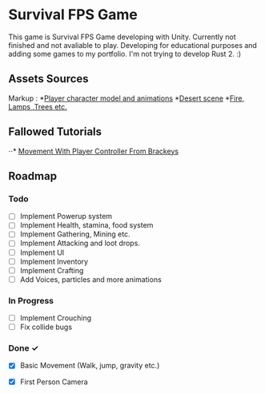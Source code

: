 # Survival FPS Game
  This game is Survival FPS Game developing with Unity. Currently not finished and not avaliable to play. Developing for educational purposes and adding some games to my portfolio. I'm not trying to develop Rust 2. :) 
 <br>
## Assets Sources
  Markup : *[Player character model and animations](https://www.mixamo.com/#/?page=1&type=Character)
           *[Desert scene](https://runemarkstudio.itch.io/poly-desert)
           *[Fire, Lamps ,Trees etc.](https://devassets.com/assets/rpg-tutorial-assets/) 
  <br>
## Fallowed Tutorials
  ⋅⋅* [Movement With Player Controller From Brackeys](https://www.youtube.com/watch?v=_QajrabyTJc&t=1s)
  <br>
## Roadmap
### Todo
- [ ] Implement Powerup system
- [ ] Implement Health, stamina, food system
- [ ] Implement Gathering, Mining etc.
- [ ] Implement Attacking and loot drops.
- [ ] Implement UI
- [ ] Implement Inventory
- [ ] Implement Crafting
- [ ] Add Voices, particles and more animations
### In Progress
- [ ] Implement Crouching
- [ ] Fix collide bugs
### Done ✓
- [x] Basic Movement (Walk, jump, gravity etc.)
- [x] First Person Camera





